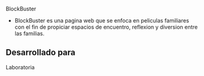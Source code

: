 
BlockBuster

* BlockBuster es una pagina web que se enfoca en peliculas familiares con el fin de propiciar espacios de encuentro, reflexion y diversion entre las familias.

## Desarrollado para

Laboratoria
